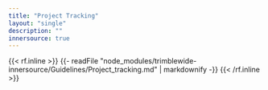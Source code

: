 ```yaml
---
title: "Project Tracking"
layout: "single"
description: ""
innersource: true
---
```


<style>
  article h1 {display: none}
    .menu-right{opacity:0}
</style>

{{< rf.inline >}}
{{- readFile "node_modules/trimblewide-innersource/Guidelines/Project_tracking.md" | markdownify -}}
{{< /rf.inline >}}

